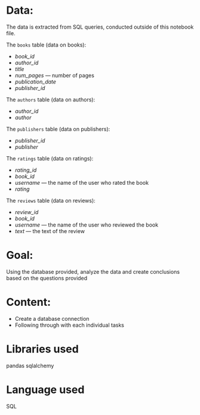 # Data: 
The data is extracted from SQL queries, conducted outside of this notebook file.

The `books` table (data on books):

- *book_id*
- *author_id*
- *title*
- *num_pages* — number of pages
- *publication_date*
- *publisher_id*


The `authors` table (data on authors):

- *author_id*
- *author*


The `publishers` table (data on publishers):

- *publisher_id*
- *publisher*


The `ratings` table (data on ratings):

- *rating_id*
- *book_id*
- *username* — the name of the user who rated the book
- *rating*


The `reviews` table (data on reviews):

- *review_id*
- *book_id*
- *username* — the name of the user who reviewed the book
- *text* — the text of the review


# Goal:
Using the database provided, analyze the data and create conclusions based on the questions provided

# Content:
- Create a database connection
- Following through with each individual tasks

# Libraries used
pandas
sqlalchemy

# Language used
SQL
